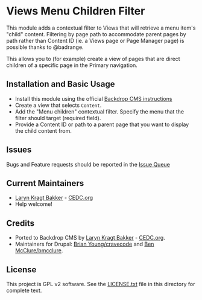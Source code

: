 # Views Menu Children Filter

This module adds a contextual filter to Views that will retrieve a menu item's 
"child" content. Filtering by page path to accommodate parent pages by path 
rather than Content ID (ie. a Views page or Page Manager page) is possible 
thanks to @badrange.

This allows you to (for example) create a view of pages that are direct children
of a specific page in the Primary navigation.

## Installation and Basic Usage

 - Install this module using the official 
  [Backdrop CMS instructions](https://backdropcms.org/guide/modules)
 - Create a view that selects `Content`.
 - Add the "Menu children" contextual filter. Specify the menu that the filter 
 should target (required field).
 - Provide a Content ID or path to a parent page that you want to display the 
 child content from.

## Issues

Bugs and Feature requests should be reported in the 
[Issue Queue](https://github.com/backdrop-contrib/views_menu_children_filter/issues)

## Current Maintainers

 - [Laryn Kragt Bakker](https://github.com/laryn) - [CEDC.org](https://cedc.org)
 - Help welcome!

## Credits

- Ported to Backdrop CMS by [Laryn Kragt Bakker](https://github.com/laryn) - [CEDC.org](https://cedc.org).
- Maintainers for Drupal: [Brian Young/cravecode](https://www.drupal.org/u/cravecode) 
and [Ben McClure/bmcclure](https://www.drupal.org/u/bmcclure).

## License

This project is GPL v2 software. See the [LICENSE.txt](https://github.com/backdrop-contrib/views_menu_children_filter/blob/1.x-1.x/LICENSE.txt) 
file in this directory for complete text.